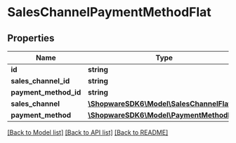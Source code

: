 # SalesChannelPaymentMethodFlat

## Properties
Name | Type | Description | Notes
------------ | ------------- | ------------- | -------------
**id** | **string** |  | [optional] 
**sales_channel_id** | **string** |  | 
**payment_method_id** | **string** |  | 
**sales_channel** | [**\ShopwareSDK6\Model\SalesChannelFlat**](SalesChannelFlat.md) |  | [optional] 
**payment_method** | [**\ShopwareSDK6\Model\PaymentMethodFlat**](PaymentMethodFlat.md) |  | [optional] 

[[Back to Model list]](../../README.md#documentation-for-models) [[Back to API list]](../../README.md#documentation-for-api-endpoints) [[Back to README]](../../README.md)

